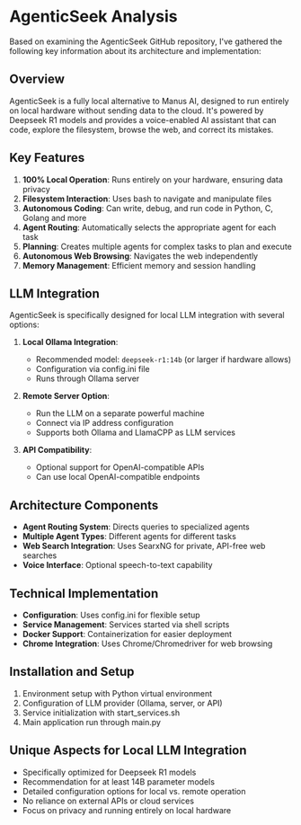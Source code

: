 # AgenticSeek Analysis

Based on examining the AgenticSeek GitHub repository, I've gathered the following key information about its architecture and implementation:

## Overview

AgenticSeek is a fully local alternative to Manus AI, designed to run entirely on local hardware without sending data to the cloud. It's powered by Deepseek R1 models and provides a voice-enabled AI assistant that can code, explore the filesystem, browse the web, and correct its mistakes.

## Key Features

1. **100% Local Operation**: Runs entirely on your hardware, ensuring data privacy
2. **Filesystem Interaction**: Uses bash to navigate and manipulate files
3. **Autonomous Coding**: Can write, debug, and run code in Python, C, Golang and more
4. **Agent Routing**: Automatically selects the appropriate agent for each task
5. **Planning**: Creates multiple agents for complex tasks to plan and execute
6. **Autonomous Web Browsing**: Navigates the web independently
7. **Memory Management**: Efficient memory and session handling

## LLM Integration

AgenticSeek is specifically designed for local LLM integration with several options:

1. **Local Ollama Integration**:
   - Recommended model: `deepseek-r1:14b` (or larger if hardware allows)
   - Configuration via config.ini file
   - Runs through Ollama server

2. **Remote Server Option**:
   - Run the LLM on a separate powerful machine
   - Connect via IP address configuration
   - Supports both Ollama and LlamaCPP as LLM services

3. **API Compatibility**:
   - Optional support for OpenAI-compatible APIs
   - Can use local OpenAI-compatible endpoints

## Architecture Components

- **Agent Routing System**: Directs queries to specialized agents
- **Multiple Agent Types**: Different agents for different tasks
- **Web Search Integration**: Uses SearxNG for private, API-free web searches
- **Voice Interface**: Optional speech-to-text capability

## Technical Implementation

- **Configuration**: Uses config.ini for flexible setup
- **Service Management**: Services started via shell scripts
- **Docker Support**: Containerization for easier deployment
- **Chrome Integration**: Uses Chrome/Chromedriver for web browsing

## Installation and Setup

1. Environment setup with Python virtual environment
2. Configuration of LLM provider (Ollama, server, or API)
3. Service initialization with start_services.sh
4. Main application run through main.py

## Unique Aspects for Local LLM Integration

- Specifically optimized for Deepseek R1 models
- Recommendation for at least 14B parameter models
- Detailed configuration options for local vs. remote operation
- No reliance on external APIs or cloud services
- Focus on privacy and running entirely on local hardware
